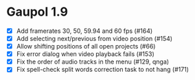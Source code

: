 Gaupol 1.9
==========

* [x] Add framerates 30, 50, 59.94 and 60 fps (#164)
* [x] Add selecting next/previous from video position (#154)
* [x] Allow shifting positions of all open projects (#66)
* [x] Fix error dialog when video playback fails (#153)
* [x] Fix the order of audio tracks in the menu (#129, qnga)
* [x] Fix spell-check split words correction task to not hang (#171)
